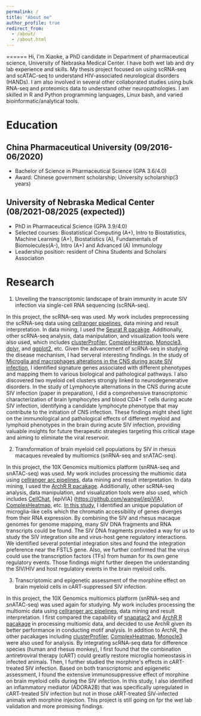 ```yaml
---
permalink: /
title: "About me"
author_profile: true
redirect_from: 
  - /about/
  - /about.html
---
```

======
Hi, I'm Xiaoke, a PhD candidate in Department of pharmaceutical science, University of Nebraska Medical Center. I have both wet lab and dry lab experience and skills. My thesis project focused on using scRNA-seq and scATAC-seq to understand HIV-associated neurological disorders (HANDs). I am also involved in several other collaborated studies using bulk RNA-seq and proteomics data to understand other neuropathologies. I am skilled in R and Python programming languages, Linux bash, and varied bioinformatic/analytical tools.

Education
======

China Pharmaceutical University (09/2016-06/2020)
------
* Bachelor of Science in Pharmaceutical Science (GPA 3.6/4.0)
* Award: Chinese government scholarship; University scholarship(3 years)

University of Nebraska Medical Center (08/2021-08/2025 (expected))
------
* PhD in Pharmaceutical Science (GPA 3.9/4.0)
* Selected courses: Biostatistical Computing (A+), Intro to Biostatistics, Machine Learning (A+), Biostatistics (A), Fundamentals of Biomolecules(A-), Intro (A+) and Advanced (A) Immunology
* Leadership position: resident of China Students and Scholars Association

Research
======
1. Unveiling the transcriptomic landscape of brain immunity in acute SIV infection via single-cell RNA sequencing (scRNA-seq). 

In this project, the scRNA-seq was used. My work includes preprocessing the scRNA-seq data using [cellranger pipelines](https://www.10xgenomics.com/support/software/cell-ranger/latest), data mining and result interpretation. In data mining, I used the [Seurat R pacakge](https://satijalab.org/seurat/). Additionally, other scRNA-seq analysis, data manipulation, and visualization tools were also used, which includes [clusterProfiler](https://github.com/YuLab-SMU/clusterProfiler), [ComplexHeatmap](https://github.com/jokergoo/ComplexHeatmap), [Monocle3](https://cole-trapnell-lab.github.io/monocle3/), [dplyr](https://github.com/tidyverse/dplyr), and [ggplot2](https://ggplot2.tidyverse.org/), etc. Given the advancement of scRNA-seq in studying the disease mechanism, I had serveral interesting findings. In the study of [Microglia and macrophages alterations in the CNS during acute SIV infection](https://doi.org/10.1371/journal.ppat.1012168), I identified signature genes associated with different phenotypes and mapping them to various biological and pathological pathways. I also discovered two myeloid cell clusters strongly linked to neurodegenerative disorders. In the study of Lymphocyte alternations in the CNS during acute SIV infection (paper in preparation), I did a comprehensive transcriptomic characterization of brain lymphocytes and blood CD4+ T cells during acute SIV infection, identifying a candidate lymphocyte phenotype that may contribute to the initiation of CNS infection. These findings might shed light on the immunological and pathological effects of different myeloid and lymphoid phenotypes in the brain during acute SIV infection, providing valuable insights for future therapeutic strategies targeting this critical stage and aiming to eliminate the viral reservoir.

2. Transformation of brain myeloid cell populations by SIV in rhesus macaques revealed by multiomics (snRNA-seq and snATAC-seq).

In this project, the 10X Genomics multiomics platform (snRNA-seq and snATAC-seq) was used. My work includes processing the multiomic data using [cellranger arc pipelines](https://www.10xgenomics.com/support/software/cell-ranger-arc/latest), data mining and result interpretation. In data mining, I used the [ArchR R pacakage](https://www.archrproject.com/). Additionally, other scRNA-seq analysis, data manipulation, and visualization tools were also used, which includes [CellChat](https://github.com/sqjin/CellChat), [epiVIA] (https://github.com/wangwl/epiVIA), [ComplexHeatmap](https://github.com/jokergoo/ComplexHeatmap), etc. [In this study](https://doi.org/10.21203/rs.3.rs-4916594/v1), I identified an unique population of microglia-like cells which the chromatin accessibility of genes diverges from their RNA expression. By combining the SIV and rhesus macaque genomes for genome mapping, many SIV DNA fragments and RNA transcripts could be found. The SIV DNA fragments provided a way for us to study the SIV integration site and virus-host gene regulatory interactions.  We identified several potential integration sites and found the integration preference near the FSTL5 gene. Also, we further confirmed that the virus could use the transcription factors (TFs) from human for its own gene regulatory events. Those findings might further deepen the understanding the SIV/HIV and host regulatory events in the brain myeloid cells. 

3. Transcriptomic and epigenetic assessment of the morphine effect on brain myeloid cells in cART-suppressed SIV infection.

In this project, the 10X Genomics multiomics platform (snRNA-seq and snATAC-seq) was used again for studying. My work includes processing the multiomic data using [cellranger arc pipelines](https://www.10xgenomics.com/support/software/cell-ranger-arc/latest), data mining and result interpretation. I first compared the capability of [snapatac2](https://github.com/kaizhang/SnapATAC2) and [ArchR R pacakage](https://www.archrproject.com/) in processing multiomic data, and decided to use ArchR given its better performance in conducting motif analysis. In addition to ArchR, the other pacakages including [clusterProfiler](https://github.com/YuLab-SMU/clusterProfiler), [ComplexHeatmap](https://github.com/jokergoo/ComplexHeatmap), [Monocle3](https://cole-trapnell-lab.github.io/monocle3/) were also used for analysis. By integrating scRNA-seq data for difference species (human and rhesus monkey), I first found that the combination antiretroviral therapy (cART) could greatly restore microglia homeostasis in infected animals. Then, I further studied the morphine's effects in cART-treated SIV infection. Based on both transcriptomic and epigenetic assessment, I found the extensive immunosuppressive effect of morphine on brain myeloid cells during the SIV infection. In this study, I also identified an inflammatory mediator (ADORA2B) that was specifically upregulated in cART-treated SIV infection but not in those cART-treated SIV-infected animals with morphine injection. This project is still going on fpr the wet lab validation and more promising findings.